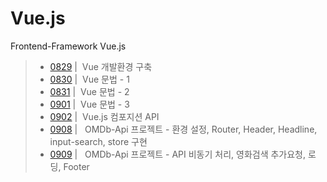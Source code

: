 # Vue.js
Frontend-Framework Vue.js 
> - [0829](./README/0829.md) | &nbsp;Vue 개발환경 구축
> - [0830](./README/0830.md) | &nbsp;Vue 문법 - 1
> - [0831](./README/0831.md) | &nbsp;Vue 문법 - 2
> - [0901](./README/0901.md) | &nbsp;Vue 문법 - 3
> - [0902](./README/0902.md) | &nbsp;Vue.js 컴포지션 API
> - <a href='hhttps://github.com/ysh2987/Vue-Practice-Project'>0908</a> | &nbsp; OMDb-Api 프로젝트 - 환경 설정, Router, Header, Headline, input-search, store 구현
> - <a href='hhttps://github.com/ysh2987/Vue-Practice-Project'>0909</a> | &nbsp; OMDb-Api 프로젝트 - API 비동기 처리, 영화검색 추가요청, 로딩, Footer